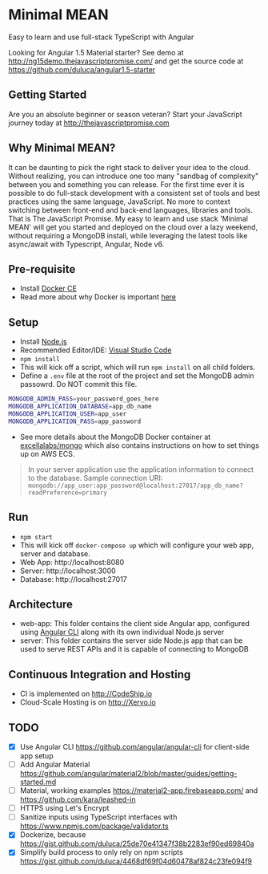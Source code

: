 # Minimal MEAN
Easy to learn and use full-stack TypeScript with Angular

Looking for Angular 1.5 Material starter? See demo at http://ng15demo.thejavascriptpromise.com/ and get the source code at https://github.com/duluca/angular1.5-starter

## Getting Started
Are you an absolute beginner or season veteran? Start your JavaScript journey today at http://thejavascriptpromise.com

## Why Minimal MEAN?
It can be daunting to pick the right stack to deliver your idea to the cloud. Without realizing, you can introduce one too many "sandbag of complexity" between you and something you can release. For the first time ever it is possible to do full-stack development with a consistent set of tools and best practices using the same language, JavaScript. No more to context switching between front-end and back-end languages, libraries and tools. That is The JavaScript Promise. My easy to learn and use stack 'Minimal MEAN' will get you started and deployed on the cloud over a lazy weekend, without requiring a MongoDB install, while leveraging the latest tools like async/await with Typescript, Angular, Node v6.

## Pre-requisite
- Install [Docker CE](https://www.docker.com/community-edition)
- Read more about why Docker is important [here](https://gist.github.com/duluca/25de70e41347f38b2283ef90ed69840a)

## Setup
- Install [Node.js](https://nodejs.org/en/)
- Recommended Editor/IDE: [Visual Studio Code](https://code.visualstudio.com/)
- `npm install`
 - This will kick off a script, which will run `npm install` on all child folders.
- Define a `.env` file at the root of the project and set the MongoDB admin passowrd. Do NOT commit this file.
```Bash
MONGODB_ADMIN_PASS=your_password_goes_here
MONGODB_APPLICATION_DATABASE=app_db_name
MONGODB_APPLICATION_USER=app_user
MONGODB_APPLICATION_PASS=app_password
```
- See more details about the MongoDB Docker container at [excellalabs/mongo](https://github.com/excellalabs/mongo-docker) which also contains instructions on how to set things up on AWS ECS.
> In your server application use the application information to connect to the database.
Sample connection URI: `mongodb://app_user:app_password@localhost:27017/app_db_name?readPreference=primary`

## Run
- `npm start`
 - This will kick off `docker-compose up` which will configure your web app, server and database.
 - Web App: http://localhost:8080
 - Server: http://localhost:3000
 - Database: http://localhost:27017

## Architecture
- web-app: This folder contains the client side Angular app, configured using [Angular CLI](https://github.com/angular/angular-cli) along with its own individual Node.js server
- server: This folder contains the server side Node.js app that can be used to serve REST APIs and it is capable of connecting to MongoDB

## Continuous Integration and Hosting
- CI is implemented on http://CodeShip.io
- Cloud-Scale Hosting is on http://Xervo.io

## TODO
- [x] Use Angular CLI https://github.com/angular/angular-cli for client-side app setup
- [ ] Add Angular Material https://github.com/angular/material2/blob/master/guides/getting-started.md
- [ ] Material, working examples https://material2-app.firebaseapp.com/ and https://github.com/kara/leashed-in
- [ ] HTTPS using Let's Encrypt
- [ ] Sanitize inputs using TypeScript interfaces with https://www.npmjs.com/package/validator.ts
- [x] Dockerize, because https://gist.github.com/duluca/25de70e41347f38b2283ef90ed69840a
- [x] Simplify build process to only rely on npm scripts https://gist.github.com/duluca/4468df69f04d60478af824c23fe094f9
